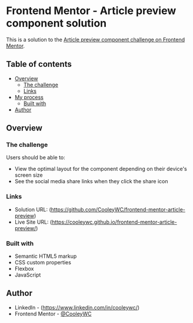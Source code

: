 # Frontend Mentor - Article preview component solution

This is a solution to the [Article preview component challenge on Frontend Mentor](https://www.frontendmentor.io/challenges/article-preview-component-dYBN_pYFT). 

## Table of contents

- [Overview](#overview)
  - [The challenge](#the-challenge)
  - [Links](#links)
- [My process](#my-process)
  - [Built with](#built-with)
- [Author](#author)


## Overview

### The challenge

Users should be able to:

- View the optimal layout for the component depending on their device's screen size
- See the social media share links when they click the share icon


### Links

- Solution URL: (https://github.com/CooleyWC/frontend-mentor-article-preview)
- Live Site URL: (https://cooleywc.github.io/frontend-mentor-article-preview/)


### Built with

- Semantic HTML5 markup
- CSS custom properties
- Flexbox
- JavaScript

## Author

- LinkedIn - (https://www.linkedin.com/in/cooleywc/)
- Frontend Mentor - [@CooleyWC](https://www.frontendmentor.io/profile/CooleyWC)

